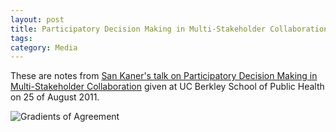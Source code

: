 ```yaml
---
layout: post
title: Participatory Decision Making in Multi-Stakeholder Collaboration by Sam Kaner
tags: 
category: Media
---
```


These are notes from [San Kaner's talk on Participatory Decision Making in Multi-Stakeholder Collaboration](https://www.youtube.com/watch?v=P2OETQWfLro) given at UC Berkley School of Public Health on 25 of August 2011.  


<img class="img-responsive" alt="Gradients of Agreement" src="{{ site.url }}/assets/images/Gradients-of-Agreement.png">  
